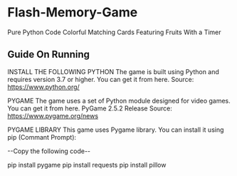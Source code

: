 # Flash-Memory-Game
Pure Python Code
Colorful Matching Cards Featuring Fruits With a Timer

## Guide On Running
INSTALL THE FOLLOWING
PYTHON
The game is built using Python and requires version 3.7 or higher. You can get it from here.
Source: https://www.python.org/

PYGAME
The game uses a set of Python module designed for video games. You can get it from here.
PyGame 2.5.2 Release
Source: https://www.pygame.org/news

PYGAME LIBRARY
This game uses Pygame library. You can install it using pip (Commant Prompt):

--Copy the following code--

pip install pygame
pip install requests
pip install pillow
